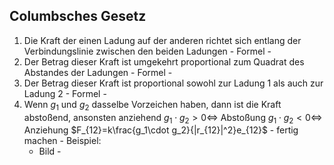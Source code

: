 ## Columbsches Gesetz
1. Die Kraft der einen Ladung auf der anderen richtet sich entlang der Verbindungslinie zwischen den beiden Ladungen
		- Formel -  
2. Der Betrag dieser Kraft ist umgekehrt proportional zum Quadrat des Abstandes der Ladungen - Formel -
3. Der Betrag dieser Kraft ist proportional sowohl zur Ladung 1 als auch zur Ladung 2         - Formel -
4. Wenn $g_1$ und $g_2$ dasselbe Vorzeichen haben, dann ist die Kraft abstoßend, ansonsten anziehend
		$g_1\cdot g_2>0\Leftrightarrow$ Abstoßung
		$g_1\cdot g_2<0\Leftrightarrow$ Anziehung
		$F_{12}=k\frac{g_1\cdot g_2}{|r_{12}|^2}e_{12}$ 
		- fertig machen  -
Beispiel:
    - Bild -